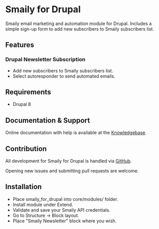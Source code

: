 # Smaily for Drupal

Smaily email marketing and automation module for Drupal.
Includes a simple sign-up form to add new subscribers to Smaily subscribers list.

## Features

### Drupal Newsletter Subscription
- Add new subscribers to Smaily subscribers list.
- Select autoresponder to send automated emails.

## Requirements
- Drupal 8

## Documentation & Support
Online documentation with help is available at the [Knowledgebase](http://help.smaily.com/en/support/home).

## Contribution
All development for Smaily for Drupal is handled via [GitHub](https://github.com/sendsmaily/smaily-drupal-module).

Opening new issues and submitting pull requests are welcome.

## Installation

- Place smaily_for_drupal into core/modules/ folder.
- Install module under Extend.
- Validate and save your Smaily API credentials.
- Go to Structure -> Block layout.
- Place "Smaily Newsletter" block where you wish.
